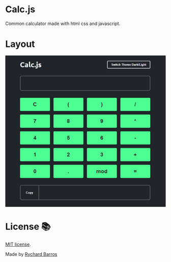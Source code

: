 # Calc.js
Common calculator made with html css and javascript.

# Layout
<img src="/assets/img/calc.png" />

# License 📚
[MIT license](LICENSE).

Made by [Rychard Barros](https://github.com/rychardbarros)

